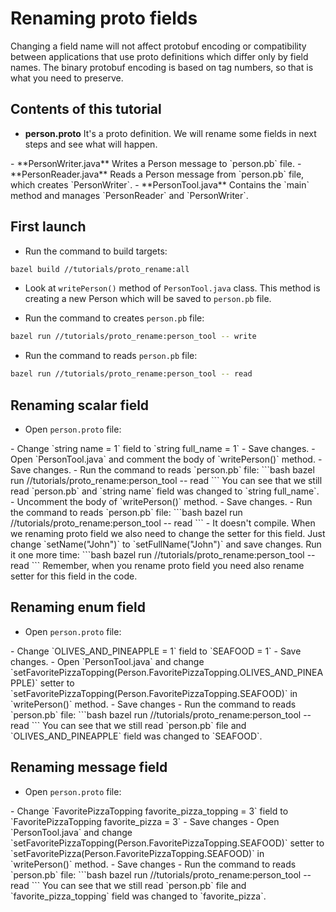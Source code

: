 # Renaming proto fields

Changing a field name will not affect protobuf encoding or compatibility between applications that use proto definitions which differ only by field names.
The binary protobuf encoding is based on tag numbers, so that is what you need to preserve.
 
## Contents of this tutorial  
- **person.proto** It's a proto definition. We will rename some fields in next steps and see what will happen.
<walkthrough-editor-open-file 
	filePath="startup-os/tutorials/proto_rename/person.proto" 
	text="person.proto">
</walkthrough-editor-open-file>
- **PersonWriter.java** Writes a Person message to `person.pb` file.
<walkthrough-editor-open-file 
	filePath="startup-os/tutorials/proto_rename/PersonWriter.java" 
	text="PersonWriter.java">
</walkthrough-editor-open-file>
- **PersonReader.java** Reads a Person message from `person.pb` file, which creates `PersonWriter`.
<walkthrough-editor-open-file 
	filePath="startup-os/tutorials/proto_rename/PersonReader.java" 
	text="PersonReader.java">
</walkthrough-editor-open-file>
- **PersonTool.java** Contains the `main` method and manages `PersonReader` and `PersonWriter`.
<walkthrough-editor-open-file 
	filePath="startup-os/tutorials/proto_rename/PersonTool.java" 
	text="PersonTool.java">
</walkthrough-editor-open-file>

## First launch
- Run the command to build targets:
```bash
bazel build //tutorials/proto_rename:all
```
- Look at `writePerson()` method of `PersonTool.java` class. This method is creating a new Person which will be saved to `person.pb` file.
<walkthrough-editor-open-file 
	filePath="startup-os/tutorials/proto_rename/PersonTool.java" 
	text="PersonTool.java">
</walkthrough-editor-open-file>
 
- Run the command to creates `person.pb` file:
```bash
bazel run //tutorials/proto_rename:person_tool -- write
```
- Run the command to reads `person.pb` file:
```bash
bazel run //tutorials/proto_rename:person_tool -- read
```

## Renaming scalar field
- Open `person.proto` file:
<walkthrough-editor-open-file 
	filePath="startup-os/tutorials/proto_rename/person.proto" 
	text="person.proto">
</walkthrough-editor-open-file>
- Change `string name = 1` field to `string full_name = 1`
- Save changes.
- Open `PersonTool.java` and comment the body of `writePerson()` method.
<walkthrough-editor-open-file 
	filePath="startup-os/tutorials/proto_rename/PersonTool.java" 
	text="PersonTool.java"
</walkthrough-editor-open-file>
- Save changes.
- Run the command to reads `person.pb` file:
```bash
bazel run //tutorials/proto_rename:person_tool -- read
```
You can see that we still read `person.pb` and `string name` field was changed to `string full_name`.
- Uncomment the body of `writePerson()` method. 
- Save changes.
- Run the command to reads `person.pb` file:
```bash
bazel run //tutorials/proto_rename:person_tool -- read
```
- It doesn't compile. When we renaming proto field we also need to change the setter for this field. 
Just change `setName("John")` to `setFullName("John")` and save changes. Run it one more time:
```bash
bazel run //tutorials/proto_rename:person_tool -- read
```
Remember, when you rename proto field you need also rename setter for this field in the code.

## Renaming enum field
- Open `person.proto` file:
<walkthrough-editor-open-file 
	filePath="startup-os/tutorials/proto_rename/person.proto" 
	text="person.proto">
</walkthrough-editor-open-file>
- Change `OLIVES_AND_PINEAPPLE = 1` field to `SEAFOOD = 1`
- Save changes.
- Open `PersonTool.java` and change `setFavoritePizzaTopping(Person.FavoritePizzaTopping.OLIVES_AND_PINEAPPLE)` setter to `setFavoritePizzaTopping(Person.FavoritePizzaTopping.SEAFOOD)` in `writePerson()` method.
<walkthrough-editor-open-file 
	filePath="startup-os/tutorials/proto_rename/PersonTool.java" 
	text="PersonTool.java"
</walkthrough-editor-open-file>
- Save changes
- Run the command to reads `person.pb` file:
```bash
bazel run //tutorials/proto_rename:person_tool -- read
```
You can see that we still read `person.pb` file and `OLIVES_AND_PINEAPPLE` field was changed to `SEAFOOD`.
 
## Renaming message field
- Open `person.proto` file:
<walkthrough-editor-open-file 
	filePath="startup-os/tutorials/proto_rename/person.proto" 
	text="person.proto">
</walkthrough-editor-open-file>
- Change `FavoritePizzaTopping favorite_pizza_topping = 3` field to `FavoritePizzaTopping favorite_pizza = 3`
- Save changes
- Open `PersonTool.java` and change `setFavoritePizzaTopping(Person.FavoritePizzaTopping.SEAFOOD)` setter to `setFavoritePizza(Person.FavoritePizzaTopping.SEAFOOD)` in `writePerson()` method.
<walkthrough-editor-open-file 
	filePath="startup-os/tutorials/proto_rename/PersonTool.java" 
	text="PersonTool.java"
</walkthrough-editor-open-file>
- Save changes
- Run the command to reads `person.pb` file:
```bash
bazel run //tutorials/proto_rename:person_tool -- read
```
You can see that we still read `person.pb` file and `favorite_pizza_topping` field was changed to `favorite_pizza`.